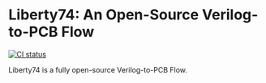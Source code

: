 # Liberty74: An Open-Source Verilog-to-PCB Flow

[![CI status](https://github.com/TheMightyDuckOfDoom/liberty74/actions/workflows/ci.yml/badge.svg?branch=master)](https://github.com/TheMightyDuckOfDoom/liberty74/actions)

Liberty74 is a fully open-source Verilog-to-PCB Flow.

